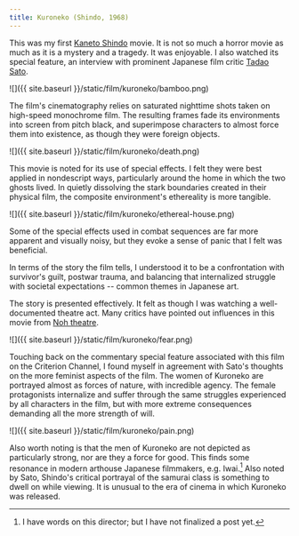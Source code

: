 ```yaml
---
title: Kuroneko (Shindo, 1968)
---
```


This was my first [Kaneto Shindo](https://en.wikipedia.org/wiki/Kaneto_Shindo) movie. It is not so much a horror movie as much as it is a mystery and a tragedy. It was enjoyable. I also watched its special feature, an interview with prominent Japanese film critic [Tadao Sato](https://en.wikipedia.org/wiki/Tadao_Sato).

![]({{ site.baseurl }}/static/film/kuroneko/bamboo.png)

The film's cinematography relies on saturated nighttime shots taken on high-speed monochrome film. The resulting frames fade its environments into screen from pitch black, and superimpose characters to almost force them into existence, as though they were foreign objects.

![]({{ site.baseurl }}/static/film/kuroneko/death.png)

This movie is noted for its use of special effects. I felt they were best applied in nondescript ways, particularly around the home in which the two ghosts lived. In quietly dissolving the stark boundaries created in their physical film, the composite environment's ethereality is more tangible.

![]({{ site.baseurl }}/static/film/kuroneko/ethereal-house.png)

Some of the special effects used in combat sequences are far more apparent and visually noisy, but they evoke a sense of panic that I felt was beneficial.

In terms of the story the film tells, I understood it to be a confrontation with survivor's guilt, postwar trauma, and balancing that internalized struggle with societal expectations -- common themes in Japanese art.

The story is presented effectively. It felt as though I was watching a well-documented theatre act. Many critics have pointed out influences in this movie from [Noh theatre](https://en.wikipedia.org/wiki/Noh).

![]({{ site.baseurl }}/static/film/kuroneko/fear.png)

Touching back on the commentary special feature associated with this film on the Criterion Channel, I found myself in agreement with Sato's thoughts on the more feminist aspects of the film. The women of Kuroneko are portrayed almost as forces of nature, with incredible agency. The female protagonists internalize and suffer through the same struggles experienced by all characters in the film, but with more extreme consequences demanding all the more strength of will.

![]({{ site.baseurl }}/static/film/kuroneko/pain.png)

Also worth noting is that the men of Kuroneko are not depicted as particularly strong, nor are they a force for good. This finds some resonance in modern arthouse Japanese filmmakers, e.g. Iwai.[^1] Also noted by Sato, Shindo's critical portrayal of the samurai class is something to dwell on while viewing. It is unusual to the era of cinema in which Kuroneko was released.

[^1]: I have words on this director; but I have not finalized a post yet.
